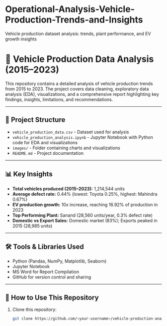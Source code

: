# Operational-Analysis-Vehicle-Production-Trends-and-Insights
Vehicle production dataset analysis: trends, plant performance, and EV growth insights
# 🚗 Vehicle Production Data Analysis (2015–2023)

This repository contains a detailed analysis of vehicle production trends from 2015 to 2023. The project covers data cleaning, exploratory data analysis (EDA), visualizations, and a comprehensive report highlighting key findings, insights, limitations, and recommendations.

---

## 📂 Project Structure

- `vehicle_production_data.csv` - Dataset used for analysis
- `vehicle_production_analysis.ipynb` - Jupyter Notebook with Python code for EDA and visualizations
- `images/` - Folder containing charts and visualizations
- `README.md` - Project documentation

---

## 📊 Key Insights
- **Total vehicles produced (2015–2023):** 1,214,544 units
- **Average defect rate:** 0.44% (lowest: Toyota 0.25%, highest: Mahindra 0.67%)
- **EV production growth:** 10x increase, reaching 16.92% of production in 2023
- **Top Performing Plant:** Sanand (28,560 units/year, 0.3% defect rate)
- **Domestic vs Export Sales:** Domestic market (83%); Exports peaked in 2015 (28,985 units)

---

## 🛠 Tools & Libraries Used
- Python (Pandas, NumPy, Matplotlib, Seaborn)
- Jupyter Notebook
- MS Word for Report Compilation
- GitHub for version control and sharing

---

## 🚀 How to Use This Repository
1. Clone this repository:
   ```bash
   git clone https://github.com/<your-username>/vehicle-production-analysis.git

